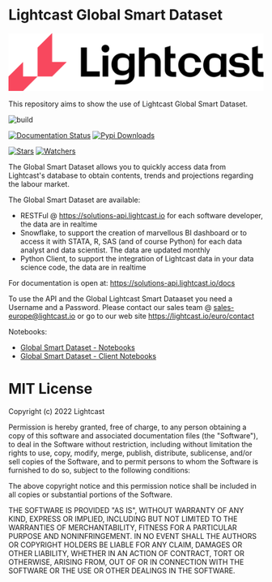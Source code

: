 # Lightcast Global Smart Dataset

![](https://raw.githubusercontent.com/Lightcast-Global-Innovation/global-smart-dataset/main/Lighcast_RGB_Lockup_Color.png)


This repository aims to show the use of Lightcast Global Smart Dataset.

![build](https://github.com/Lightcast-Global-Innovation/global-smart-dataset/actions/workflows/publish-to-pypi.yml/badge.svg)

[![Documentation Status](https://readthedocs.org/projects/contrxt/badge/?version=latest)](https://lightcast-global-smart-dataset.readthedocs.io/en/latest/?badge=latest)
[![Pypi Downloads](https://img.shields.io/pypi/dm/contrxt.svg?label=Pypi%20downloads)](https://pypi.org/project/lightcast-smart-dataset/)

[![Stars](https://img.shields.io/github/stars/Lightcast-Global-Innovation/global-smart-dataset?style=social)](https://github.com/Lightcast-Global-Innovation/global-smart-dataset)
[![Watchers](https://img.shields.io/github/watchers/Lightcast-Global-Innovation/global-smart-dataset?style=social)](https://github.com/Lightcast-Global-Innovation/global-smart-dataset)

The Global Smart Dataset allows you to quickly access data from Lightcast's database to obtain contents, trends and projections regarding the labour market.

The Global Smart Dataset are available:
- RESTFul @ https://solutions-api.lightcast.io for each software developer, the data are in realtime
- Snowflake, to support the creation of marvellous BI dashboard or to access it with STATA, R, SAS (and of course Python) for each data analyst and data scientist. The data are updated monthly
- Python Client, to support the integration of Lightcast data in your data science code, the data are in realtime

For documentation is open at:
https://solutions-api.lightcast.io/docs

To use the API and the Global Lightcast Smart Dataaset you need a Username and a Password. Please contact our sales team @ sales-europe@lightcast.io or go to our web site
https://lightcast.io/euro/contact


Notebooks:
- [Global Smart Dataset - Notebooks](https://github.com/Lightcast-Global-Innovation/global-smart-dataset/blob/main/notebooks/Lightcast_Global_Smart_Dataset.ipynb)
- [Global Smart Dataset - Client Notebooks](https://github.com/Lightcast-Global-Innovation/global-smart-dataset/blob/main/notebooks/Lightcast_Global_Smart_Dataset_Client.ipynb)


# MIT License

Copyright (c) 2022 Lightcast

Permission is hereby granted, free of charge, to any person obtaining a copy
of this software and associated documentation files (the "Software"), to deal
in the Software without restriction, including without limitation the rights
to use, copy, modify, merge, publish, distribute, sublicense, and/or sell
copies of the Software, and to permit persons to whom the Software is
furnished to do so, subject to the following conditions:

The above copyright notice and this permission notice shall be included in all
copies or substantial portions of the Software.

THE SOFTWARE IS PROVIDED "AS IS", WITHOUT WARRANTY OF ANY KIND, EXPRESS OR
IMPLIED, INCLUDING BUT NOT LIMITED TO THE WARRANTIES OF MERCHANTABILITY,
FITNESS FOR A PARTICULAR PURPOSE AND NONINFRINGEMENT. IN NO EVENT SHALL THE
AUTHORS OR COPYRIGHT HOLDERS BE LIABLE FOR ANY CLAIM, DAMAGES OR OTHER
LIABILITY, WHETHER IN AN ACTION OF CONTRACT, TORT OR OTHERWISE, ARISING FROM,
OUT OF OR IN CONNECTION WITH THE SOFTWARE OR THE USE OR OTHER DEALINGS IN THE
SOFTWARE.